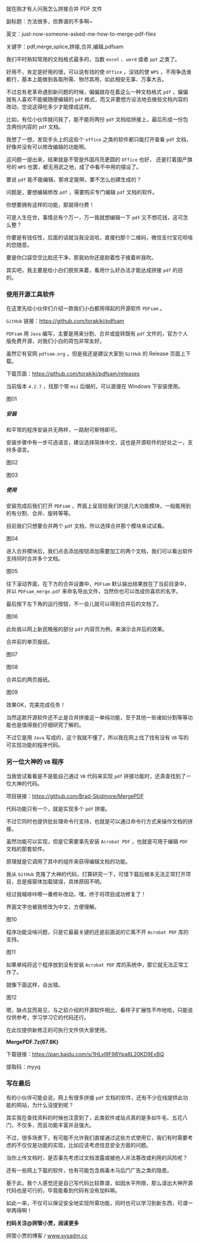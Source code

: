 就在刚才有人问我怎么拼接合并 PDF 文件

副标题：方法很多，但靠谱的不多啊~

英文：just-now-someone-asked-me-how-to-merge-pdf-files

关键字：pdf,merge,splice,拼接,合并,编辑,pdfsam



我们平时熟知常用的文档格式最多的，当数 `excel` 、`word` 或者 `ppt` 之类了。

好用不，肯定是好用的很，可以说有钱的使 `Office` ，没钱的使 `WPS` ，不用争选谁都行，基本上能做到各取所需、物尽其用，如此相安无事、万事大吉。

不过总有老革命遇到新问题的时候，偏偏就存在着这么一种文档格式 `pdf` ，偏偏就有人喜欢不能被随便编辑的 `pdf` 格式，而又非要想方设法地去做些文档内容的改动，您说这得吃多少才能撑成这样。

比如，有位小伙伴就问我了，能不能将两份 `pdf` 文档给拼接上，最后形成一份包含两份内容的 `pdf` 文档。

我想了一想，发现手头上的这些个 `office` 之类的软件都只能打开查看 `pdf` 文档，好像并没有可以修改编辑的功能啊。

这问题一提出来，结果就是不管是外国月亮更圆的 `Office` 也好， 还是打着国产旗号的 `WPS` 也罢，都无用武之地，成了中看不中用的摆设了。



要说 `pdf` 能不能编辑，那肯定能啊，要不怎么创建生成的？

问题是，要想编辑修改 `pdf` ，需要购买专门编辑 `pdf` 文档的软件。

你想要拥有这样的功能，那就得付费！

可是人生在世，事情总有个万一，万一我就想编辑一下 `pdf` 又不想花钱，这可怎么整？

你要是有钱任性，后面的话就当我没说哈，直接扫那个二维码，微信支付宝花呗啥的您随意。

要是你口袋空空比脸还干净，那我劝你还是耐着性子接着听我吹。

其实吧，我主要是给小白们脱贫来着，看用什么好办法才能达成拼接 `pdf` 的目的。



### 使用开源工具软件

在这里先给小伙伴们介绍一款我们小白都用得起的开源软件 `PDFsam` 。

`GitHub` 链接：https://github.com/torakiki/pdfsam



`PDFsam` 用 `Java` 编写，主要是用来分割、合并或旋转既有 `pdf` 文件的，官方个人版免费开源，对我们小白的荷包非常友好。

虽然它有官网 `pdfsam.org` ，但是我还是建议大家到 `GitHub` 的 Release 页面上下载。

下载页面：https://github.com/torakiki/pdfsam/releases

当前版本 `4.2.7` ，找那个带 `msi` 后缀的，可以直接在 Windows 下安装使用。

图01



##### 安装

和平常的程序安装并无两样，一路耐可斯特即可。

安装步骤中有一步可选语言，建议选择简体中文，这也是开源软件的好处之一，支持多语言。

图02

图03



##### 使用

安装完成后我们打开 `PDFsam` ，界面上呈现给我们的是几大功能模块，一般能用到的有分割、合并、旋转等等。

目前我们只想要合并两个 `pdf` 文档，所以选择合并那个模块来试试看。

图04



进入合并模块后，我们点击添加按钮添加需要加工的两个文档，我们可以看出软件支持同时合并多个文档。

图05



往下滚动界面，在下方的合并设置中，`PDFsam` 默认输出结果放在了当前目录中，并以 `PDFsam_merge.pdf` 来命名导出文件，当然你也可以改成你喜欢的名字。

最后按下左下角的运行按钮，不一会儿就可以得到合并后的文档了。

图06



此处我以网上新民晚报的部分 `pdf` 内容页为例，来演示合并后的效果。

合并前的单页报纸。

图07

图08



合并后的两页报纸。

图09



效果OK，完美完成任务！

当然这款开源软件还不止是合并拼接这一单纯功能，至于其他一些诸如分割等等功能也是值得我们仔细研究了解的。

不过它是用 `Java` 写成的，这个我就不懂了，所以我在网上找了找有没有 `VB` 写的可实现功能的程序代码。



### 另一位大神的 `VB` 程序

当我尝试看看是不是能自己通过 `VB` 代码来实现 `pdf` 拼接功能时，还真查找到了一位大神的代码。

项目链接：https://github.com/Brad-Skidmore/MergePDF



代码功能只有一个，就是实现多个 `pdf` 拼接。

不过它同时也提供批处理命令行支持，也就是可以通过命令行方式来操作文档的拼接。

虽然功能可以实现，但是它需要事先安装 `Acrobat PDF` ，也就是可用于编辑 `PDF` 文档的那套软件。

原理就是它调用了其中的组件来获得编辑文档的功能。



我从 `GitHub` 克隆了大神的代码，打算研究一下，可惜下载后根本无法正常打开项目，总是报窗体加载错误，具体原因不明。

经过我嘁哧咔嚓一番修补改动，嘿，终于将项目成功修复了！

界面文字也被我修改为中文，方便理解。

图10



程序功能没啥问题，只是它最最关键的还是前面说的它离不开 `Acrobat PDF` 库的支持。

图11



如果单纯将这个程序放到没有安装 `Acrobat PDF` 库的系统中，那它就无法正常工作了。

就像下面这样，会出错。

图12



嗯，缺点显而易见，与之前介绍的开源软件相比，看样子扩展性不咋地哈，只能说仅供参考，学习学习它的代码还行。

在此仅提供新修正的可执行文件供大家使用。



**MergePDF.7z(67.8K)**

下载链接：https://pan.baidu.com/s/1HLvl9F98Ypa8L20KD9EvBQ

提取码：myyq



### 写在最后

有的小伙伴可能会说，网上有很多拼接 `pdf` 文档的软件，还有不少在线提供此功能的网站，为什么没提到呢？

其实我在查找资料的时候也注意到了，此类软件或站点真的是多如牛毛、五花八门，不仅多，而且功能丰富并且强大。

不过，很多场景下，有可能不允许我们直接通过这些方式使用它，我们有时需要考虑的不仅仅是功能的实现，比如应该考虑信息安全方面的问题。

当你上传文档时，是否事先考虑过文档泄露或被他人非法篡改或利用的风险呢？

还有一些网上下载的软件，也有可能包含病毒木马后门广告之类的隐患。

基于此，我个人感觉还是自己写代码比较靠谱，如因水平所限，那么请出大神开源代码也是可行的，毕竟能看到代码有没有加料嘛。

如此一来，不仅可以保证安全地实现所需功能，同时也可以学习到新东西，可谓一举两得啊！



**扫码关注@网管小贾，阅读更多**

网管小贾的博客 / www.sysadm.cc
